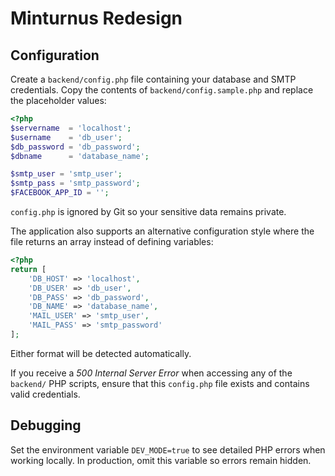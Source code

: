 # Minturnus Redesign

## Configuration

Create a `backend/config.php` file containing your database and SMTP credentials. Copy the contents of `backend/config.sample.php` and replace the placeholder values:

```php
<?php
$servername  = 'localhost';
$username    = 'db_user';
$db_password = 'db_password';
$dbname      = 'database_name';

$smtp_user = 'smtp_user';
$smtp_pass = 'smtp_password';
$FACEBOOK_APP_ID = '';
```

`config.php` is ignored by Git so your sensitive data remains private.

The application also supports an alternative configuration style where the file
returns an array instead of defining variables:

```php
<?php
return [
    'DB_HOST' => 'localhost',
    'DB_USER' => 'db_user',
    'DB_PASS' => 'db_password',
    'DB_NAME' => 'database_name',
    'MAIL_USER' => 'smtp_user',
    'MAIL_PASS' => 'smtp_password'
];
```

Either format will be detected automatically.

If you receive a *500 Internal Server Error* when accessing any of the
`backend/` PHP scripts, ensure that this `config.php` file exists and
contains valid credentials.

## Debugging
Set the environment variable `DEV_MODE=true` to see detailed PHP errors when working locally. In production, omit this variable so errors remain hidden.
